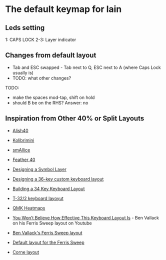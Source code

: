 # The default keymap for lain

## Leds setting
1: CAPS LOCK
2-3: Layer indicator

## Changes from default layout

- Tab and ESC swapped - Tab next to Q, ESC next to A (where Caps Lock usually is)
- TODO: what other changes?

TODO:

- make the spaces mod-tap, shift on hold
- should B be on the RHS? Answer: no

## Inspiration from Other 40% or Split Layouts

 * [Alish40](https://github.com/qmk/qmk_firmware/tree/master/keyboards/reedskeebs/alish40)
 * [Kolibrimini](https://github.com/kreme123/Kolibrimini)
 * [smAllice](https://github.com/qmk/qmk_firmware/tree/master/keyboards/keyhive/smallice/keymaps/default)
 * [Feather 40](https://kbd.news/Feather-40-1733.html)

 * [Designing a Symbol Layer](https://getreuer.info/posts/keyboards/symbol-layer/index.html)
 * [Designing a 36-key custom keyboard layout](https://peterxjang.com/blog/designing-a-36-key-custom-keyboard-layout.html)
 * [Building a 34 Key Keyboard Layout](https://ryan.himmelwright.net/post/building-34-key-layout/)
 * [T-32/2 keyboard layoyut](https://www.jonashietala.se/blog/2022/08/28/the_t-342_keyboard_layout/)
 * [QMK Heatmaps](https://precondition.github.io/qmk-heatmap)

 * [You Won’t Believe How Effective This Keyboard Layout Is](https://www.youtube.com/watch?v=8wZ8FRwOzhU) - Ben Vallack on his Ferris Sweep layout on Youtube
 * [Ben Vallack's Ferris Sweep layout](https://github.com/benvallack/34-QMK-Ferris-Sweep)
 * [Default layout for the Ferris Sweep](https://github.com/qmk/qmk_firmware/tree/master/keyboards/ferris/keymaps/default)

 * [Corne layout](https://i.imgur.io/o2E3s1u_d.webp?maxwidth=800&fidelity=high)
